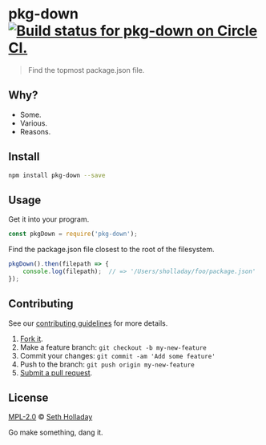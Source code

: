# pkg-down [![Build status for pkg-down on Circle CI.](https://img.shields.io/circleci/project/sholladay/pkg-down/master.svg "Circle Build Status")](https://circleci.com/gh/sholladay/pkg-down "Pkg Down Builds")

> Find the topmost package.json file.

## Why?

 - Some.
 - Various.
 - Reasons.

## Install

```sh
npm install pkg-down --save
```

## Usage

Get it into your program.

```js
const pkgDown = require('pkg-down');
```

Find the package.json file closest to the root of the filesystem.

```js
pkgDown().then(filepath => {
    console.log(filepath);  // => '/Users/sholladay/foo/package.json'
});
```

## Contributing

See our [contributing guidelines](https://github.com/sholladay/pkg-down/blob/master/CONTRIBUTING.md "The guidelines for participating in this project.") for more details.

1. [Fork it](https://github.com/sholladay/pkg-down/fork).
2. Make a feature branch: `git checkout -b my-new-feature`
3. Commit your changes: `git commit -am 'Add some feature'`
4. Push to the branch: `git push origin my-new-feature`
5. [Submit a pull request](https://github.com/sholladay/pkg-down/compare "Submit code to this project for review.").

## License

[MPL-2.0](https://github.com/sholladay/pkg-down/blob/master/LICENSE "The license for pkg-down.") © [Seth Holladay](http://seth-holladay.com "Author of pkg-down.")

Go make something, dang it.
